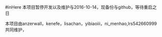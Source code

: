 #inHere
本项目暂停开发以及维护与2016-10-14，现备份与github，等待重启之日


本项目由anzerwall，kenefe，lisachan，yibiaoiii，ni_menhao,lrs542660999共同维护，